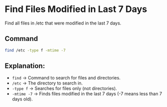 # Find Files Modified in Last 7 Days

Find all files in /etc that were modified in the last 7 days.

## Command

```bash
find /etc -type f -mtime -7
```

## Explanation:

- `find` → Command to search for files and directories.
- `/etc` → The directory to search in.
- `-type f` → Searches for files only (not directories).
- `-mtime -7` → Finds files modified in the last 7 days (-7 means less than 7 days old).